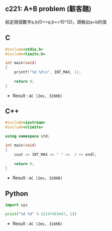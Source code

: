 ## c221: A+B problem (駭客題)
給定兩個數字a,b(0<=a,b<=10^12)，請輸出a+b的值

## C
```C
#include<stdio.h>
#include<limits.h>

int main(void)
{
	printf("%d %d\n", INT_MAX, 1);
	
	return 0;
}
```
 * Result : `AC (2ms, 328KB)`

## C++
```C++
#include<iostream>
#include<climits>

using namespace std;

int main(void)
{
	cout << INT_MAX << " " <<  1 << endl;
	
	return 0;
}
```
 * Result : `AC (2ms, 328KB)`

## Python
```python
import sys

print("%d %d" % (2147483647, 1))
```
 * Result : `AC (2ms, 316KB)`
